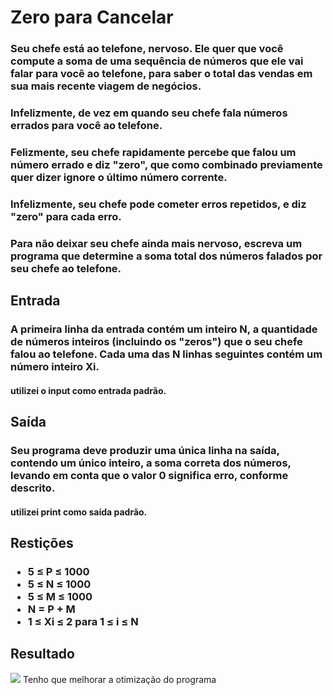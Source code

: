 # Zero para Cancelar
### <p>Seu chefe está ao telefone, nervoso. Ele quer que você compute a soma de uma sequência de números que ele vai falar para você ao telefone, para saber o total das vendas em sua mais recente viagem de negócios.</p>
### <p>Infelizmente, de vez em quando seu chefe fala números errados para você ao telefone.</p>
### <p>Felizmente, seu chefe rapidamente percebe que falou um número errado e diz "zero", que como combinado previamente quer dizer ignore o último número corrente.</p>
### <p>Infelizmente, seu chefe pode cometer erros repetidos, e diz "zero" para cada erro.</p>
### <p>Para não deixar seu chefe ainda mais nervoso, escreva um programa que determine a soma total dos números falados por seu chefe ao telefone. </p>
## Entrada
### <p>A primeira linha da entrada contém um inteiro N, a quantidade de números inteiros (incluindo os "zeros") que o seu chefe falou ao telefone. Cada uma das N linhas seguintes contém um número inteiro Xi.</p>
#### utilizei o input como entrada padrão.
## Saída
### <p>Seu programa deve produzir uma única linha na saída, contendo um único inteiro, a soma correta dos números, levando em conta que o valor 0 significa erro, conforme descrito.</p>
#### utilizei print como saída padrão.
## Restições 
### <ul><li>5 ≤ P ≤ 1000</li> <li>5 ≤ N ≤ 1000</li> <li>5 ≤ M ≤ 1000</li> <li>N = P + M</li> <li>1 ≤ Xi ≤ 2 para 1 ≤ i ≤ N</li></ul>
## Resultado 
<img src="https://cdn.discordapp.com/attachments/898218683871141919/971933988329517126/unknown.png">
Tenho que melhorar a otimização do programa
